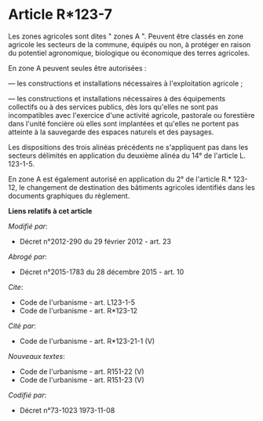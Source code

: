 # Article R*123-7

Les zones agricoles sont dites " zones A ". Peuvent être classés en zone agricole les secteurs de la commune, équipés ou non,
à protéger en raison du potentiel agronomique, biologique ou économique des terres agricoles. 

En zone A peuvent seules être autorisées : 

― les constructions et installations nécessaires à l'exploitation agricole ; 

― les constructions et installations nécessaires à des équipements collectifs ou à des services publics, dès lors qu'elles ne
sont pas incompatibles avec l'exercice d'une activité agricole, pastorale ou forestière dans l'unité foncière où elles sont
implantées et qu'elles ne portent pas atteinte à la sauvegarde des espaces naturels et des paysages. 

Les dispositions des trois alinéas précédents ne s'appliquent pas dans les secteurs délimités en application du deuxième
alinéa du 14° de l'article L. 123-1-5. 

En zone A est également autorisé en application du 2° de l'article R.* 123-12, le changement de destination des bâtiments
agricoles identifiés dans les documents graphiques du règlement.

**Liens relatifs à cet article**

_Modifié par_:

  - Décret n°2012-290 du 29 février 2012 - art. 23

_Abrogé par_:

  - Décret n°2015-1783 du 28 décembre 2015 - art. 10

_Cite_:

  - Code de l'urbanisme - art. L123-1-5
  - Code de l'urbanisme - art. R*123-12

_Cité par_:

  - Code de l'urbanisme - art. R*123-21-1 (V)

_Nouveaux textes_:

  - Code de l'urbanisme - art. R151-22 (V)
  - Code de l'urbanisme - art. R151-23 (V)

_Codifié par_:

  - Décret n°73-1023 1973-11-08
